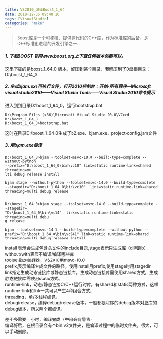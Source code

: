 ```yaml
---
title: VS2010_编译Boost_1_64
date: 2018-12-05 09:40:16
tags: [VisualStudio]
categories: "make"
---
```


> Boost库是一个可移植、提供源代码的C++库，作为标准库的后备，是C++标准化进程的开发引擎之一.
<!-- more -->
##### 1. 下载BOOST 官网www.boost.org上下载任何版本的都可以。   
这里下载的是boost_1_64_0 版本，解压到某个目录，我解压到了D盘根目录：D:\boost_1_64_0
##### 2. 生成bjam.exe可执行文件，打开2010控制台：开始-所有程序—Microsoft visual studio2010——Visual Studio Tools——Visual Studio 2010命令提示
进入到到目录D:\boost_1_64_0，运行bootstrap.bat 


```
D:\Program Files (x86)\Microsoft Visual Studio 10.0\VC>cd D:\boost_1_64_0
D:\boost_1_64_0>bootstrap.bat
```
这时在目录D:\boost_1_64_0生成了b2.exe、bjam.exe、project-config.jam文件

##### 3. 用bjam.exe编译

```
D:\boost_1_64_0>bjam --toolset=msvc-10.0 --build-type=complete --without-python
--prefix="D:\boost_1_64_0\bin\vc10" link=static runtime-link=shared threading=mu
lti debug release install

bjam stage --without-python --toolset=msvc-14.0 --build-type=complete --stagedir="D:\boost_1_64_0\bin\vc10"  link=static runtime-link=shared threading=multi debug release


D:\boost_1_64_0>bjam stage --toolset=msvc-14.0 --build-type=complete --stagedir=
"D:\boost_1_64_0\bin\vc14"  link=static runtime-link=static threading=multi debu
g release

bjam --toolset=msvc-14.1 --build-type=complete --without-python --prefix="D:\boost_1_64_0\bin\vc141" link=static runtime-link=shared threading=multi debug release install
```


install 表示会生成包含头文件的include目录,stage表示只生成库（dll和lib）   
without/with表示不编译/编译哪些库   
toolset指定编译器，VS2010用msvc-10.0   
prefix,表示编译生成文件的路径。使用install用prefix,使用stage时用stagedir  
link指定生成动态链接库或静态链接库。生成动态链接库需使用shared方式，生成静态链接库需使用static方式。   
runtime-link，动态/静态链接C/C++运行时库。有shared和static两种方式，这样runtime-link和link一共可以产生4种组合方式。  
threading，单/多线程编译。   
debug/release，编译debug/release版本。一般都是程序的debug版本对应库的debug版本，所以两个都编译。   

差不多需要一小时，编译完成（中间会有警告）   
编译好后，在根目录会有个bin.v2文件夹，是编译过程中的临时文件夹，很大，可以手动删除。   







